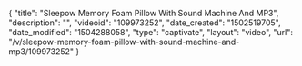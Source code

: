 {
    "title": "Sleepow Memory Foam Pillow With Sound Machine And MP3",
    "description": "",
    "videoid": "109973252",
    "date_created": "1502519705",
    "date_modified": "1504288058",
    "type": "captivate",
    "layout": "video",
    "url": "\/v\/sleepow-memory-foam-pillow-with-sound-machine-and-mp3\/109973252"
}